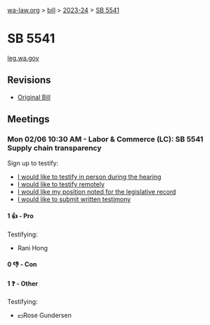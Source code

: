 [wa-law.org](/) > [bill](/bill/) > [2023-24](/bill/2023-24/) > [SB 5541](/bill/2023-24/sb/5541/)

# SB 5541
[leg.wa.gov](https://app.leg.wa.gov/billsummary?BillNumber=5541&Year=2023&Initiative=false)

## Revisions
* [Original Bill](1/)

## Meetings
### Mon 02/06 10:30 AM - Labor & Commerce (LC): SB 5541 Supply chain transparency
Sign up to testify:
* [I would like to testify in person during the hearing](https://app.leg.wa.gov/csi/Testifier/Add?chamber=House&mId=30638&aId=150606&caId=21113&tId=1)
* [I would like to testify remotely](https://app.leg.wa.gov/csi/Testifier/Add?chamber=House&mId=30638&aId=150606&caId=21113&tId=2)
* [I would like my position noted for the legislative record](https://app.leg.wa.gov/csi/Testifier/Add?chamber=House&mId=30638&aId=150606&caId=21113&tId=3)
* [I would like to submit written testimony](https://app.leg.wa.gov/csi/Testifier/Add?chamber=House&mId=30638&aId=150606&caId=21113&tId=4)

#### 1 👍 - Pro
Testifying:
* Rani Hong

#### 0 👎 - Con

#### 1 ❓ - Other
Testifying:
* 💵Rose Gundersen
